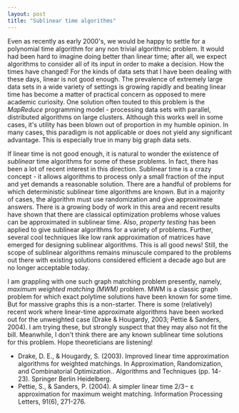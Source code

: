 ```yaml
---
layout: post
title: "Sublinear time algorithms"
---
```


Even as recently as early 2000's, we would be happy to settle for a polynomial time algorithm for any non trivial algorithmic problem. It would had been hard to imagine doing better than linear time; after all, we expect algorithms to consider all of its input in order to make a decision. How the times have changed! For the kinds of data sets that I have been dealing with these days, linear is not good enough. The prevalence of extremely large data sets in a wide variety of settings is growing rapidly and beating linear time has become a matter of practical concern as opposed to mere academic curiosity. One solution often touted to this problem is the _MapReduce_ programming model - processing data sets with parallel, distributed algorithms on large clusters. Although this works well in some cases, it's utility has been blown out of proportion in my humble opinion. In many cases, this paradigm is not applicable or does not yield any significant advantage. This is especially true in many big graph data sets.
<!-- more -->
If linear time is not good enough, it is natural to wonder the existence of _sublinear_ time algorithms for some of these problems. In fact, there has been a lot of recent interest in this direction. Sublinear time is a crazy concept - it allows algorithms to process only a small fraction of the input and yet demands a reasonable solution. There are a handful of problems for which deterministic sublinear time algorithms are known. But in a majority of cases, the algorithm must use randomization and give approximate answers. There is a growing body of work in this area and recent results have shown that there are classical optimization problems whose values can be approximated in sublinear time. Also, _property testing_ has been applied to give sublinear algorithms for a variety of problems. Further, several cool techniques like low rank approximation of matrices have emerged for designing sublinear algorithms. This is all good news! Still, the scope of sublinear algorithms remains minuscule compared to the problems out there with existing solutions considered efficient a decade ago but are no longer acceptable today.

I am grappling with one such graph matching problem presently, namely, _maximum weighted matching (MWM)_ problem. MWM is a classic graph problem for which exact polytime solutions have been known for some time. But for massive graphs this is a non-starter. There is some (relatively) recent work where linear-time approximate algorithms have been worked out for the unweighted case (Drake & Hougardy, 2003; Pettie & Sanders, 2004). I am trying these, but strongly suspect that they may also not fit the bill. Meanwhile, I don't think there are any known sublinear time solutions for this problem. Hope theoreticians are listening!

* Drake, D. E., & Hougardy, S. (2003). Improved linear time approximation algorithms for weighted matchings. In Approximation, Randomization, and Combinatorial Optimization.. Algorithms and Techniques (pp. 14-23). Springer Berlin Heidelberg.
* Pettie, S., & Sanders, P. (2004). A simpler linear time 2/3− ε approximation for maximum weight matching. Information Processing Letters, 91(6), 271-276. 